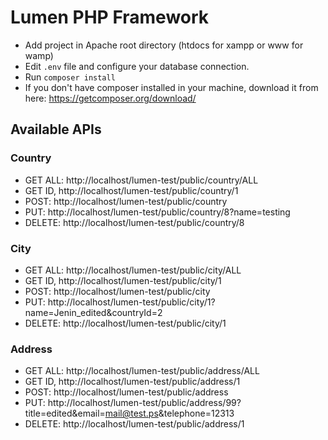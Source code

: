 # Lumen PHP Framework
- Add project in Apache root directory (htdocs for xampp or www for wamp)   
- Edit ``.env`` file and configure your database connection.    
- Run ``composer install``
- If you don't have composer installed in your machine, download it from here: https://getcomposer.org/download/         

## Available APIs
### Country
- GET ALL: http://localhost/lumen-test/public/country/ALL  
- GET ID, http://localhost/lumen-test/public/country/1  
- POST: http://localhost/lumen-test/public/country  
- PUT: http://localhost/lumen-test/public/country/8?name=testing  
- DELETE: http://localhost/lumen-test/public/country/8  

### City
- GET ALL: http://localhost/lumen-test/public/city/ALL  
- GET ID, http://localhost/lumen-test/public/city/1  
- POST: http://localhost/lumen-test/public/city  
- PUT: http://localhost/lumen-test/public/city/1?name=Jenin_edited&countryId=2  
- DELETE: http://localhost/lumen-test/public/city/1  

### Address
- GET ALL: http://localhost/lumen-test/public/address/ALL  
- GET ID, http://localhost/lumen-test/public/address/1  
- POST: http://localhost/lumen-test/public/address  
- PUT: http://localhost/lumen-test/public/address/99?title=edited&email=mail@test.ps&telephone=12313  
- DELETE: http://localhost/lumen-test/public/address/1  
